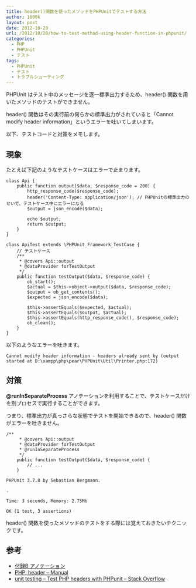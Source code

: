 ```yaml
---
title: header()関数を使ったメソッドをPHPUnitでテストする方法
author: 1000k
layout: post
date: 2012-10-20
url: /2012/10/20/how-to-test-method-using-header-function-in-phpunit/
categories:
  - PHP
  - PHPUnit
  - テスト
tags:
  - PHPUnit
  - テスト
  - トラブルシューティング
---
```

PHPUnit はテスト中のメッセージを逐一標準出力するため、header() 関数を用いたメソッドのテストができません。

header() 関数はその実行前の何らかの標準出力がされていると「Cannot modify header information」というエラーを吐いてしまいます。

以下、テストコードと対策をメモします。

<!--more-->

## 現象

たとえば下記のようなテストケースはエラーで止まります。

```
class Api {
    public function output($data, $response_code = 200) {
        http_response_code($response_code);
        header('Content-Type: application/json'); // PHPUnitの標準出力のせいで、テストケース中にエラーになる
        $output = json_encode($data);

        echo $output;
        return $output;
    }
}

class ApiTest extends \PHPUnit_Framework_TestCase {
    // テストケース
    /**
     * @covers Api::output
     * @dataProvider forTestOutput
     */
    public function testOutput($data, $response_code) {
        ob_start();
        $actual = $this->object->output($data, $response_code);
        $output = ob_get_contents();
        $expected = json_encode($data);

        $this->assertEquals($expected, $actual);
        $this->assertEquals($output, $actual);
        $this->assertEquals(http_response_code(), $response_code);
        ob_clean();
    }
}
```


以下のようなエラーを吐きます。

```
Cannot modify header information - headers already sent by (output started at D:\xampp\php\pear\PHPUnit\Util\Printer.php:172)
```


## 対策

**@runInSeparateProcess** アノテーションを利用することで、テストケースだけを別プロセスで実行することができます。

つまり、標準出力が真っさらな状態でテストを開始できるので、header() 関数がエラーを吐きません。

```
/**
     * @covers Api::output
     * @dataProvider forTestOutput
     * @runInSeparateProcess
     */
    public function testOutput($data, $response_code) {
        // ...
    }
```


```
PHPUnit 3.7.8 by Sebastian Bergmann.

.

Time: 3 seconds, Memory: 2.75Mb

OK (1 test, 3 assertions)
```


header() 関数を使ったメソッドのテストをする際には覚えておきたいテクニックです。

## 参考

  * <a href="http://www.phpunit.de/manual/3.7/ja/appendixes.annotations.html#appendixes.annotations.runInSeparateProcess" onclick="_gaq.push(['_trackEvent', 'outbound-article', 'http://www.phpunit.de/manual/3.7/ja/appendixes.annotations.html#appendixes.annotations.runInSeparateProcess', '付録B アノテーション']);" >付録B アノテーション</a>
  * <a href="http://www.php.net/manual/ja/function.header.php" onclick="_gaq.push(['_trackEvent', 'outbound-article', 'http://www.php.net/manual/ja/function.header.php', 'PHP: header &#8211; Manual']);" >PHP: header &#8211; Manual</a>
  * <a href="http://stackoverflow.com/questions/9745080/test-php-headers-with-phpunit" onclick="_gaq.push(['_trackEvent', 'outbound-article', 'http://stackoverflow.com/questions/9745080/test-php-headers-with-phpunit', 'unit testing &#8211; Test PHP headers with PHPunit &#8211; Stack Overflow']);" >unit testing &#8211; Test PHP headers with PHPunit &#8211; Stack Overflow</a>